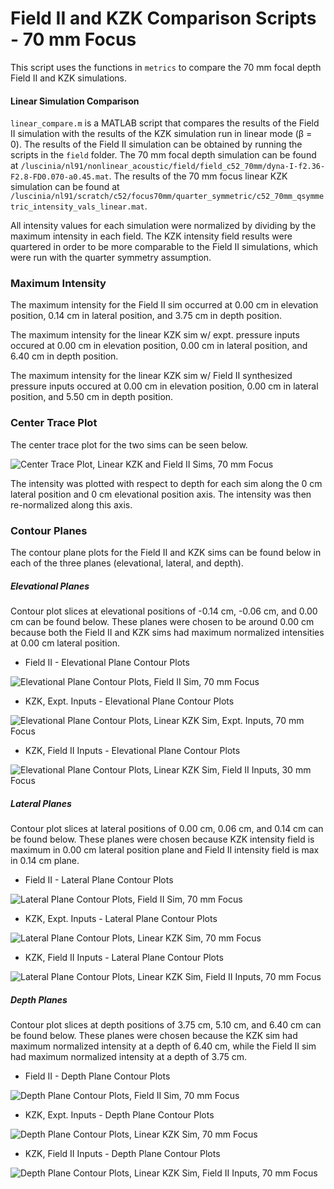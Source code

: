 Field II and KZK Comparison Scripts - 70 mm Focus
=================================================

This script uses the functions in `metrics` to compare the 70 mm focal depth Field II and KZK simulations.

#### Linear Simulation Comparison
`linear_compare.m` is a MATLAB script that compares the results of the Field II simulation with the results of the KZK simulation run in linear mode (β = 0). The results of the Field II simulation can be obtained by running the scripts in the `field` folder. The 70 mm focal depth simulation can be found at `/luscinia/nl91/nonlinear_acoustic/field/field_c52_70mm/dyna-I-f2.36-F2.8-FD0.070-a0.45.mat`. The results of the 70 mm focus linear KZK simulation can be found at `/luscinia/nl91/scratch/c52/focus70mm/quarter_symmetric/c52_70mm_qsymmetric_intensity_vals_linear.mat`.

All intensity values for each simulation were normalized by dividing by the maximum intensity in each field. The KZK intensity field results were quartered in order to be more comparable to the Field II simulations, which were run with the quarter symmetry assumption.

### Maximum Intensity
The maximum intensity for the Field II sim occurred at 0.00 cm in elevation position, 0.14 cm in lateral position, and 3.75 cm in depth position.

The maximum intensity for the linear KZK sim w/ expt. pressure inputs occured at 0.00 cm in elevation position, 0.00 cm in lateral position, and 6.40 cm in depth position.

The maximum intensity for the linear KZK sim w/ Field II synthesized pressure inputs occured at 0.00 cm in elevation position, 0.00 cm in lateral position, and 5.50 cm in depth position. 

### Center Trace Plot
The center trace plot for the two sims can be seen below.

![Center Trace Plot, Linear KZK and Field II Sims, 70 mm Focus](https://raw.githubusercontent.com/Ningrui-Li/nonlinear_acoustic/master/comparisons/focus70mm/field_kzk_centertrace_c52_70mm.png)

The intensity was plotted with respect to depth for each sim along the 0 cm lateral position and 0 cm elevational position axis. The intensity was then re-normalized along this axis.

### Contour Planes
The contour plane plots for the Field II and KZK sims can be found below in each of the three planes (elevational, lateral, and depth).

##### Elevational Planes
Contour plot slices at elevational positions of -0.14 cm, -0.06 cm, and 0.00 cm can be found below. These planes were chosen to be around 0.00 cm because both the Field II and KZK sims had maximum normalized intensities at 0.00 cm lateral position.

 * Field II - Elevational Plane Contour Plots

![Elevational Plane Contour Plots, Field II Sim, 70 mm Focus](https://raw.githubusercontent.com/Ningrui-Li/nonlinear_acoustic/master/comparisons/focus70mm/field2_70mm_elevational.png)

 * KZK, Expt. Inputs - Elevational Plane Contour Plots

![Elevational Plane Contour Plots, Linear KZK Sim, Expt. Inputs, 70 mm Focus](https://raw.githubusercontent.com/Ningrui-Li/nonlinear_acoustic/master/comparisons/focus70mm/kzk_70mm_elevational.png)

 * KZK, Field II Inputs - Elevational Plane Contour Plots

![Elevational Plane Contour Plots, Linear KZK Sim, Field II Inputs, 30 mm Focus](https://raw.githubusercontent.com/Ningrui-Li/nonlinear_acoustic/master/comparisons/focus70mm/kzk_f2_input_70mm_elevational.png)


##### Lateral Planes
Contour plot slices at lateral positions of 0.00 cm, 0.06 cm, and 0.14 cm can be found below. These planes were chosen because KZK intensity field is maximum in 0.00 cm lateral position plane and Field II intensity field is max in 0.14 cm plane.

 * Field II - Lateral Plane Contour Plots

![Lateral Plane Contour Plots, Field II Sim, 70 mm Focus](https://raw.githubusercontent.com/Ningrui-Li/nonlinear_acoustic/master/comparisons/focus70mm/field2_70mm_lateral.png)

 * KZK, Expt. Inputs - Lateral Plane Contour Plots

![Lateral Plane Contour Plots, Linear KZK Sim, 70 mm Focus](https://raw.githubusercontent.com/Ningrui-Li/nonlinear_acoustic/master/comparisons/focus70mm/kzk_70mm_lateral.png)

 * KZK, Field II Inputs - Lateral Plane Contour Plots

![Lateral Plane Contour Plots, Linear KZK Sim, Field II Inputs, 70 mm Focus](https://raw.githubusercontent.com/Ningrui-Li/nonlinear_acoustic/master/comparisons/focus70mm/kzk_f2_input_70mm_lateral.png)

##### Depth Planes
Contour plot slices at depth positions of 3.75 cm, 5.10 cm, and 6.40 cm can be found below. These planes were chosen because the KZK sim had maximum normalized intensity at a depth of 6.40 cm, while the Field II sim had maximum normalized intensity at a depth of 3.75 cm.

 * Field II - Depth Plane Contour Plots

![Depth Plane Contour Plots, Field II Sim, 70 mm Focus](https://raw.githubusercontent.com/Ningrui-Li/nonlinear_acoustic/master/comparisons/focus70mm/field2_70mm_depth.png)

 * KZK, Expt. Inputs - Depth Plane Contour Plots

![Depth Plane Contour Plots, Linear KZK Sim, 70 mm Focus](https://raw.githubusercontent.com/Ningrui-Li/nonlinear_acoustic/master/comparisons/focus70mm/kzk_70mm_depth.png)

 * KZK, Field II Inputs - Depth Plane Contour Plots

![Depth Plane Contour Plots, Linear KZK Sim, Field II Inputs, 70 mm Focus](https://raw.githubusercontent.com/Ningrui-Li/nonlinear_acoustic/master/comparisons/focus70mm/kzk_f2_input_70mm_depth.png)
